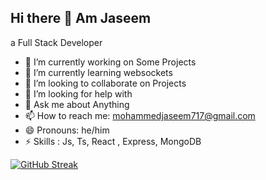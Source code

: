 ## Hi there 👋 Am Jaseem
a Full Stack Developer 

- 🔭 I’m currently working on Some Projects
- 🌱 I’m currently learning websockets
- 👯 I’m looking to collaborate on Projects
- 🤔 I’m looking for help with 
- 💬 Ask me about Anything
- 📫 How to reach me: mohammedjaseem717@gmail.com
- 😄 Pronouns: he/him
- ⚡ Skills : Js, Ts, React , Express, MongoDB


[![GitHub Streak](https://streak-stats.demolab.com?user=JASEEM-K&theme=dark)](https://git.io/streak-stats)
